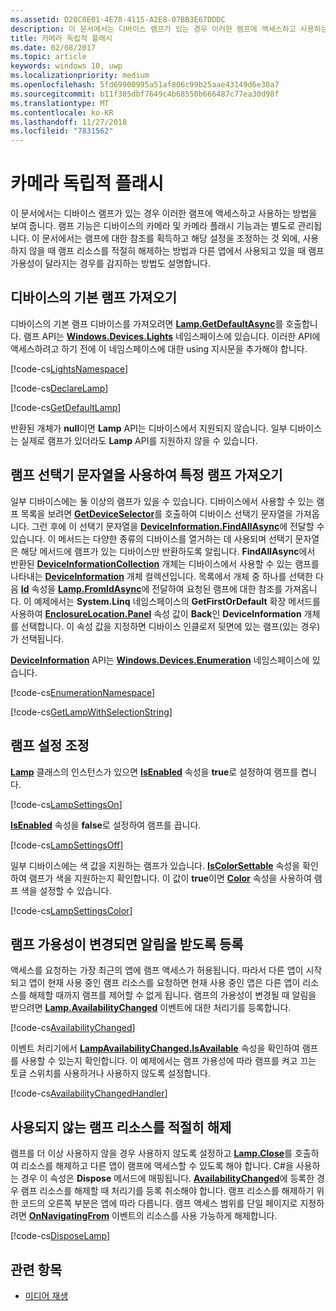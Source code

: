 ```yaml
---
ms.assetid: D20C8E01-4E78-4115-A2E8-07BB3E67DDDC
description: 이 문서에서는 디바이스 램프가 있는 경우 이러한 램프에 액세스하고 사용하는 방법을 보여 줍니다. 램프 기능은 디바이스의 카메라 및 카메라 플래시 기능과는 별도로 관리됩니다.
title: 카메라 독립적 플래시
ms.date: 02/08/2017
ms.topic: article
keywords: windows 10, uwp
ms.localizationpriority: medium
ms.openlocfilehash: 5fd69900995a51af806c99b25aae43149d6e30a7
ms.sourcegitcommit: b11f305dbf7649c4b68550b666487c77ea30d98f
ms.translationtype: MT
ms.contentlocale: ko-KR
ms.lasthandoff: 11/27/2018
ms.locfileid: "7831562"
---
```

# <a name="camera-independent-flashlight"></a>카메라 독립적 플래시



이 문서에서는 디바이스 램프가 있는 경우 이러한 램프에 액세스하고 사용하는 방법을 보여 줍니다. 램프 기능은 디바이스의 카메라 및 카메라 플래시 기능과는 별도로 관리됩니다. 이 문서에서는 램프에 대한 참조를 획득하고 해당 설정을 조정하는 것 외에, 사용하지 않을 때 램프 리소스를 적절히 해제하는 방법과 다른 앱에서 사용되고 있을 때 램프 가용성이 달라지는 경우를 감지하는 방법도 설명합니다.

## <a name="get-the-devices-default-lamp"></a>디바이스의 기본 램프 가져오기

디바이스의 기본 램프 디바이스를 가져오려면 [**Lamp.GetDefaultAsync**](https://msdn.microsoft.com/library/windows/apps/dn894327)를 호출합니다. 램프 API는 [**Windows.Devices.Lights**](https://msdn.microsoft.com/library/windows/apps/dn894331) 네임스페이스에 있습니다. 이러한 API에 액세스하려고 하기 전에 이 네임스페이스에 대한 using 지시문을 추가해야 합니다.

[!code-cs[LightsNamespace](./code/Lamp/cs/MainPage.xaml.cs#SnippetLightsNamespace)]


[!code-cs[DeclareLamp](./code/Lamp/cs/MainPage.xaml.cs#SnippetDeclareLamp)]


[!code-cs[GetDefaultLamp](./code/Lamp/cs/MainPage.xaml.cs#SnippetGetDefaultLamp)]

반환된 개체가 **null**이면 **Lamp** API는 디바이스에서 지원되지 않습니다. 일부 디바이스는 실제로 램프가 있더라도 **Lamp** API를 지원하지 않을 수 있습니다.

## <a name="get-a-specific-lamp-using-the-lamp-selector-string"></a>램프 선택기 문자열을 사용하여 특정 램프 가져오기

일부 디바이스에는 둘 이상의 램프가 있을 수 있습니다. 디바이스에서 사용할 수 있는 램프 목록을 보려면 [**GetDeviceSelector**](https://msdn.microsoft.com/library/windows/apps/dn894328)를 호출하여 디바이스 선택기 문자열을 가져옵니다. 그런 후에 이 선택기 문자열을 [**DeviceInformation.FindAllAsync**](https://msdn.microsoft.com/library/windows/apps/br225432)에 전달할 수 있습니다. 이 메서드는 다양한 종류의 디바이스를 열거하는 데 사용되며 선택기 문자열은 해당 메서드에 램프가 있는 디바이스만 반환하도록 알립니다. **FindAllAsync**에서 반환된 [**DeviceInformationCollection**](https://msdn.microsoft.com/library/windows/apps/br225395) 개체는 디바이스에서 사용할 수 있는 램프를 나타내는 [**DeviceInformation**](https://msdn.microsoft.com/library/windows/apps/br225393) 개체 컬렉션입니다. 목록에서 개체 중 하나를 선택한 다음 [**Id**](https://msdn.microsoft.com/library/windows/apps/br225437) 속성을 [**Lamp.FromIdAsync**](https://msdn.microsoft.com/library/windows/apps/dn894326)에 전달하여 요청된 램프에 대한 참조를 가져옵니다. 이 예제에서는 **System.Linq** 네임스페이스의 **GetFirstOrDefault** 확장 메서드를 사용하여 [**EnclosureLocation.Panel**](https://msdn.microsoft.com/library/windows/apps/br229906) 속성 값이 **Back**인 **DeviceInformation** 개체를 선택합니다. 이 속성 값을 지정하면 디바이스 인클로저 뒷면에 있는 램프(있는 경우)가 선택됩니다.

[**DeviceInformation**](https://msdn.microsoft.com/library/windows/apps/br225393) API는 [**Windows.Devices.Enumeration**](https://msdn.microsoft.com/library/windows/apps/br225459) 네임스페이스에 있습니다.

[!code-cs[EnumerationNamespace](./code/Lamp/cs/MainPage.xaml.cs#SnippetEnumerationNamespace)]

[!code-cs[GetLampWithSelectionString](./code/Lamp/cs/MainPage.xaml.cs#SnippetGetLampWithSelectionString)]

## <a name="adjust-lamp-settings"></a>램프 설정 조정

[**Lamp**](https://msdn.microsoft.com/library/windows/apps/dn894310) 클래스의 인스턴스가 있으면 [**IsEnabled**](https://msdn.microsoft.com/library/windows/apps/dn894330) 속성을 **true**로 설정하여 램프를 켭니다.

[!code-cs[LampSettingsOn](./code/Lamp/cs/MainPage.xaml.cs#SnippetLampSettingsOn)]

[**IsEnabled**](https://msdn.microsoft.com/library/windows/apps/dn894330) 속성을 **false**로 설정하여 램프를 끕니다.

[!code-cs[LampSettingsOff](./code/Lamp/cs/MainPage.xaml.cs#SnippetLampSettingsOff)]

일부 디바이스에는 색 값을 지원하는 램프가 있습니다. [**IsColorSettable**](https://msdn.microsoft.com/library/windows/apps/dn894329) 속성을 확인하여 램프가 색을 지원하는지 확인합니다. 이 값이 **true**이면 [**Color**](https://msdn.microsoft.com/library/windows/apps/dn894322) 속성을 사용하여 램프 색을 설정할 수 있습니다.

[!code-cs[LampSettingsColor](./code/Lamp/cs/MainPage.xaml.cs#SnippetLampSettingsColor)]

## <a name="register-to-be-notified-if-the-lamp-availability-changes"></a>램프 가용성이 변경되면 알림을 받도록 등록

액세스를 요청하는 가장 최근의 앱에 램프 액세스가 허용됩니다. 따라서 다른 앱이 시작되고 앱이 현재 사용 중인 램프 리소스를 요청하면 현재 사용 중인 앱은 다른 앱이 리소스를 해제할 때까지 램프를 제어할 수 없게 됩니다. 램프의 가용성이 변경될 때 알림을 받으려면 [**Lamp.AvailabilityChanged**](https://msdn.microsoft.com/library/windows/apps/dn894317) 이벤트에 대한 처리기를 등록합니다.

[!code-cs[AvailabilityChanged](./code/Lamp/cs/MainPage.xaml.cs#SnippetAvailabilityChanged)]

이벤트 처리기에서 [**LampAvailabilityChanged.IsAvailable**](https://msdn.microsoft.com/library/windows/apps/dn894315) 속성을 확인하여 램프를 사용할 수 있는지 확인합니다. 이 예제에서는 램프 가용성에 따라 램프를 켜고 끄는 토글 스위치를 사용하거나 사용하지 않도록 설정합니다.

[!code-cs[AvailabilityChangedHandler](./code/Lamp/cs/MainPage.xaml.cs#SnippetAvailabilityChangedHandler)]

## <a name="properly-dispose-of-the-lamp-resource-when-not-in-use"></a>사용되지 않는 램프 리소스를 적절히 해제

램프를 더 이상 사용하지 않을 경우 사용하지 않도록 설정하고 [**Lamp.Close**](https://msdn.microsoft.com/library/windows/apps/dn894320)를 호출하여 리소스를 해제하고 다른 앱이 램프에 액세스할 수 있도록 해야 합니다. C#을 사용하는 경우 이 속성은 **Dispose** 메서드에 매핑됩니다. [**AvailabilityChanged**](https://msdn.microsoft.com/library/windows/apps/dn894317)에 등록한 경우 램프 리소스를 해제할 때 처리기를 등록 취소해야 합니다. 램프 리소스를 해제하기 위한 코드의 오른쪽 부분은 앱에 따라 다릅니다. 램프 액세스 범위를 단일 페이지로 지정하려면 [**OnNavigatingFrom**](https://msdn.microsoft.com/library/windows/apps/br227509) 이벤트의 리소스를 사용 가능하게 해제합니다.

[!code-cs[DisposeLamp](./code/Lamp/cs/MainPage.xaml.cs#SnippetDisposeLamp)]

## <a name="related-topics"></a>관련 항목
- [미디어 재생](media-playback.md)

 




